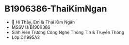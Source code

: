 # B1906386-ThaiKimNgan
- 👋 Hi Thầy, Em là Thái Kim Ngân
- MSSV là B1906386
- Sinh viên Trường Công Nghệ Thông Tin & Truyền Thông
- Lớp DI1995A2
